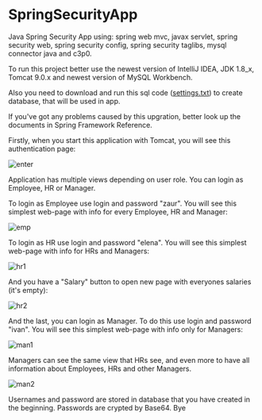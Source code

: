 # SpringSecurityApp

Java Spring Security App using: spring web mvc, javax servlet, spring security web, spring security config, spring security taglibs, mysql connector java and c3p0.

To run this project better use the newest version of IntelliJ IDEA, JDK 1.8_x, Tomcat 9.0.x and newest version of MySQL Workbench.

Also you need to download and run this sql code ([settings.txt](https://github.com/noleynik29/SpringSecurityApp/files/9625243/settings.txt)) to create database, that will be used in app. 

If you've got any problems caused by this upgration, better look up the documents in Spring Framework Reference.

Firstly, when you start this application with Tomcat, you will see this authentication page:

![enter](https://user-images.githubusercontent.com/71104368/191736587-285dd0ae-ac19-42d3-bcfb-73298203c3ec.png)

Application has multiple views depending on user role. You can login as Employee, HR or Manager.

To login as Employee use login and password "zaur". You will see this simplest web-page with info for every Employee, HR and Manager:

![emp](https://user-images.githubusercontent.com/71104368/191737483-b122e2e7-ccaa-49b2-9149-dba1548f3070.png)

To login as HR use login and password "elena". You will see this simplest web-page with info for HRs and Managers:

![hr1](https://user-images.githubusercontent.com/71104368/191737890-ce929f1a-200c-4220-bb93-58320161812c.png)

And you have a "Salary" button to open new page with everyones salaries (it's empty):

![hr2](https://user-images.githubusercontent.com/71104368/191738047-35dbc44c-f77c-4621-805e-ee4448f7d2ff.png)

And the last, you can login as Manager. To do this use login and password "ivan". You will see this simplest web-page with info only for Managers:

![man1](https://user-images.githubusercontent.com/71104368/191738426-83d6f8db-0e13-40d8-94b7-088fa03f8a37.png)

Managers can see the same view that HRs see, and even more to have all information about Employees, HRs and other Managers.

![man2](https://user-images.githubusercontent.com/71104368/191738695-2fe1d657-3f77-41e2-b7a3-2a2592c7f48b.png)

Usernames and password are stored in database that you have created in the beginning. Passwords are crypted by Base64. Bye
